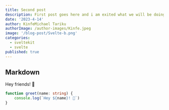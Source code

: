 ```yaml
---
title: Second post
description: First post goes here and i am exited what we will be doing here.
date: '2023-4-14'
author: KinfeMichael Tariku
authorImage: /author-images/Kinfe.jpeg
image: '/blog-post/Svelte-b.png'
categories:
  - sveltekit
  - svelte
published: true
---
```


## Markdown

Hey friends! 👋

```ts
function greet(name: string) {
	console.log(`Hey ${name}! 👋`)
}
```